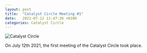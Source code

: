 ```yaml
---
layout: post
title:  "Catalyst Circle Meeting #1"
date:   2021-07-12 11:47:36 +0100
categories: Catalyst Circle
---
```


![Catalyst Circle](Catalyst-Circle.png)

On July 12th 2021, the first meeting of the Catalyst Circle took place.
